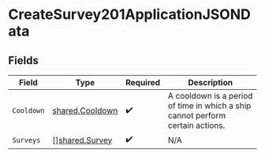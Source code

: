 # CreateSurvey201ApplicationJSONData


## Fields

| Field                                                                          | Type                                                                           | Required                                                                       | Description                                                                    |
| ------------------------------------------------------------------------------ | ------------------------------------------------------------------------------ | ------------------------------------------------------------------------------ | ------------------------------------------------------------------------------ |
| `Cooldown`                                                                     | [shared.Cooldown](../../models/shared/cooldown.md)                             | :heavy_check_mark:                                                             | A cooldown is a period of time in which a ship cannot perform certain actions. |
| `Surveys`                                                                      | [][shared.Survey](../../models/shared/survey.md)                               | :heavy_check_mark:                                                             | N/A                                                                            |
